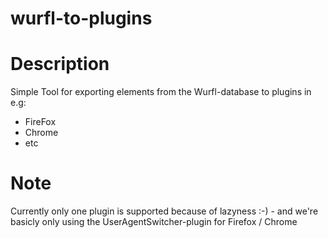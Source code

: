 wurfl-to-plugins
================

# Description

Simple Tool for exporting elements from the Wurfl-database to plugins in e.g:

* FireFox 
* Chrome
* etc

# Note

Currently only one plugin is supported because of lazyness :-) - and we're basicly only using the UserAgentSwitcher-plugin for Firefox / Chrome